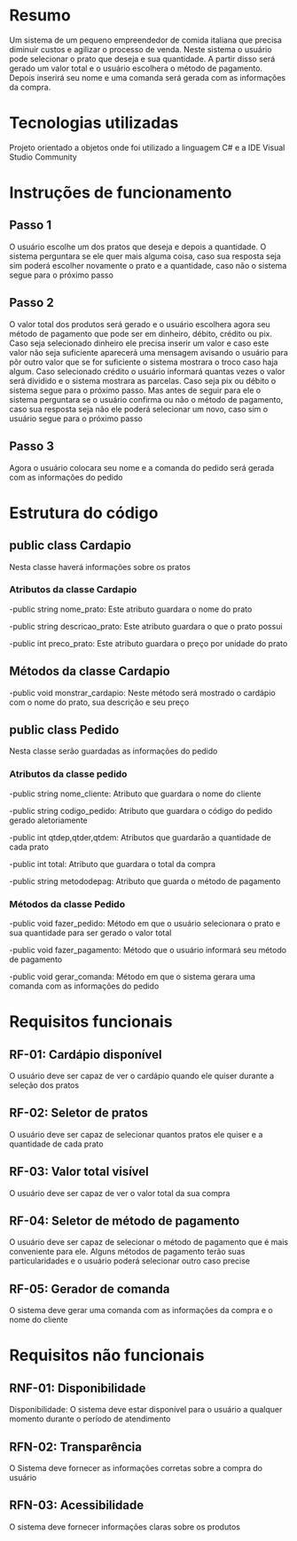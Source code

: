 <h1>Resumo</h1>   

  

   

  

<p>Um sistema de um pequeno empreendedor de comida italiana que precisa diminuir custos e agilizar o processo de venda. Neste sistema o usuário pode selecionar o prato que deseja e sua quantidade. A partir disso será gerado um valor total e o usuário escolhera o método de pagamento. Depois inserirá seu nome e uma comanda será gerada com as informações da compra. </p>   

  

   

  

<h1>Tecnologias utilizadas</h1>   

  

   

  

<p>Projeto orientado a objetos onde foi utilizado a linguagem C# e a IDE Visual Studio Community</p>   

  

   

  

<h1>Instruções de funcionamento</h1>   

  

   

  

<h2>Passo 1</h2>   

  

   

  

<p>O usuário escolhe um dos pratos que deseja e depois a quantidade. O sistema perguntara se ele quer mais alguma coisa, caso sua resposta seja sim poderá escolher novamente o prato e a quantidade, caso não o sistema segue para o próximo passo</p>   

  

   

  

<h2>Passo 2</h2>   

  

   

  

<p>O valor total dos produtos será gerado e o usuário escolhera agora seu método de pagamento que pode ser em dinheiro, débito, crédito ou pix. Caso seja selecionado dinheiro ele precisa inserir um valor e caso este valor não seja suficiente aparecerá uma mensagem avisando o usuário para pôr outro valor que se for suficiente o sistema mostrara o troco caso haja algum. Caso selecionado crédito o usuário informará quantas vezes o valor será dividido e o sistema mostrara as parcelas. Caso seja pix ou débito o sistema segue para o próximo passo. Mas antes de seguir para ele o sistema perguntara se o usuário confirma ou não o método de pagamento, caso sua resposta seja não ele poderá selecionar um novo, caso sim o usuário segue para o próximo passo</p>   

  

   

  

<h2>Passo 3</h2>   

  

   

  

<p>Agora o usuário colocara seu nome e a comanda do pedido será gerada com as informações do pedido</p>   

  

   

  

<h1>Estrutura do código</h1>   

  

   

  

<h2>public class Cardapio</h2>   

  

   

  

<p>Nesta classe haverá informações sobre os pratos</p>   

  

   

  

<h3>Atributos da classe Cardapio</h3>   

  

   

  

<p>-public string nome_prato: Este atributo guardara o nome do prato </p>   

  

   

  

<p>-public string descricao_prato: Este atributo guardara o que o prato possui</p>   

  

   

  

<p>-public int preco_prato: Este atributo guardara o preço por unidade do prato</p>   

  

   

  

<h2>Métodos da classe Cardapio</h2>   

  

   

  

<p>-public void monstrar_cardapio: Neste método será mostrado o cardápio com o nome do prato, sua descrição e seu preço</p>   

  

   

  

<h2>public class Pedido</h2>   

  

   

  

<p>Nesta classe serão guardadas as informações do pedido</p>   

  

   

  

<h3>Atributos da classe pedido</h3>   

  

   

  

<p>-public string nome_cliente: Atributo que guardara o nome do cliente</p>   

  

   

  

<p>-public string codigo_pedido: Atributo que guardara o código do pedido gerado aletoriamente</p>   

  

   

  

<p>-public int qtdep,qtder,qtdem: Atributos que guardarão a quantidade de cada prato</p>   

  

   

  

<p>-public int total: Atributo que guardara o total da compra</p>   

  

   

  

<P>-public string metododepag: Atributo que guarda o método de pagamento</P>   

  

   

  

<h3>Métodos da classe Pedido</h3>   

  

   

  

<p>-public void fazer_pedido: Método em que o usuário selecionara o prato e sua quantidade para ser gerado o valor total</p>   

  

   

  

<p>-public void fazer_pagamento: Método que o usuário informará seu método de pagamento</p>   

  

   

  

<P>-public void gerar_comanda: Método em que o sistema gerara uma comanda com as informações do pedido</P>   

  

   

  

<h1>Requisitos funcionais</h1>  

  

<h2>RF-01: Cardápio disponível</h2>  

  

<p>O usuário deve ser capaz de ver o cardápio quando ele quiser durante a seleção dos pratos</p>  

  

<h2>RF-02: Seletor de pratos</h2>  

  

<p>O usuário deve ser capaz de selecionar quantos pratos ele quiser e a quantidade de cada prato</p>  

  

<h2>RF-03: Valor total visível</h2>  

  

<p> O usuário deve ser capaz de ver o valor total da sua compra</p>  

  

<h2>RF-04: Seletor de método de pagamento</h2>  

  

<p>O usuário deve ser capaz de selecionar o método de pagamento que é mais conveniente para ele. Alguns métodos de pagamento terão suas particularidades e o usuário poderá selecionar outro caso precise</p>  

  

<h2>RF-05: Gerador de comanda</h2>  

  

<p>O sistema deve gerar uma comanda com as informações da compra e o nome do cliente</p>  

  

<h1>Requisitos não funcionais</h1>  

  

<h2>RNF-01: Disponibilidade</h2>  

  

<p>Disponibilidade: O sistema deve estar disponível para o usuário a qualquer momento durante o período de atendimento</p>  

  

<h2>RFN-02: Transparência </h2>  

<p>O Sistema deve fornecer as informações corretas sobre a compra do usuário</p> 

<h2>RFN-03: Acessibilidade</h2> 

<p> O sistema deve fornecer informações claras sobre os produtos</p> 
  

   

 
